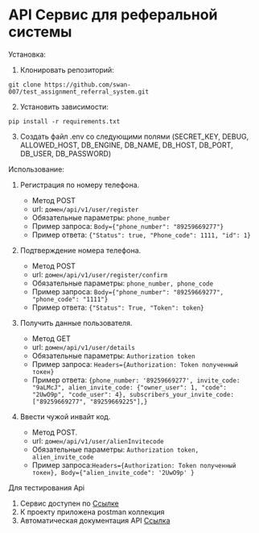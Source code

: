 # API Сервис для реферальной системы



Установка:
1. Клонировать репозиторий:
```
git clone https://github.com/swan-007/test_assignment_referral_system.git
```
2. Установить зависимости:
 ```
 pip install -r requirements.txt
 ```
3. Создать файл .env со следующими полями (SECRET_KEY, DEBUG, ALLOWED_HOST, DB_ENGINE, DB_NAME, DB_HOST, DB_PORT, DB_USER, DB_PASSWORD)

Использование:

1. Регистрация по номеру телефона. 
   - Метод POST  
   - url: ```домен/api/v1/user/register``` 
   - Обязательные параметры: ```phone_number```  
   - Пример запроса: ```Body={"phone_number": "89259669277"}```
   - Пример ответа: ```{"Status": true, "Phone_code": 1111, "id": 1}```  

2. Подтверждение номера телефона.  
   - Метод POST  
   - url:  ```домен/api/v1/user/register/confirm ``` 
   - Обязательные параметры: ```phone_number, phone_code```  
   - Пример запроса: ```Body={"phone_number": "89259669277", "phone_code": "1111"}```   
   - Пример ответа: ```{"Status": True, "Token": token}```
   
3. Получить данные пользователя.  
   - Метод GET  
   - url: ```домен/api/v1/user/details```   
   - Обязательные параметры: ```Authorization token```  
   - Пример запроса: ```Headers={Authorization: Token полученный токен}```   
   - Пример ответа: ```{phone_number: '89259669277', invite_code: "9aLMcJ",
                        alien_invite_code: {"owner_user": 1, "code": "2UwO9p", "code_user": 4},
                        subscribers_your_invite_code:["89259669277", "89259669225"],}```
     
4. Ввести чужой инвайт код.  
   - Метод POST.  
   - url: ```домен/api/v1/user/alienInvitecode```  
   - Обязательные параметры: ```Authorization token, alien_invite_code```   
   - Пример запроса:```Headers={Authorization: Token полученный токен}, Body={"alien_invite_code": '2UwO9p' }```  


Для тестирования Api 
1. Сервис доступен по [Ссылке](http://194.58.92.12/) 
2. К проекту приложена postman коллекция
3. Автоматическая документация API [Ссылка](http://194.58.92.12/api/docs/) 
